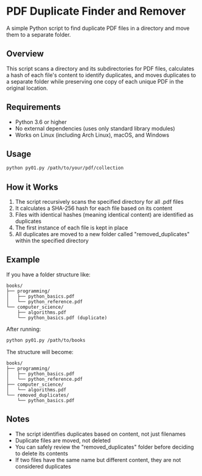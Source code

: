 # PDF Duplicate Finder and Remover

A simple Python script to find duplicate PDF files in a directory and move them to a separate folder.

## Overview

This script scans a directory and its subdirectories for PDF files, calculates a hash of each file's content to identify duplicates, and moves duplicates to a separate folder while preserving one copy of each unique PDF in the original location.

## Requirements

- Python 3.6 or higher
- No external dependencies (uses only standard library modules)
- Works on Linux (including Arch Linux), macOS, and Windows

## Usage

```bash
python py01.py /path/to/your/pdf/collection
```

## How it Works

1. The script recursively scans the specified directory for all .pdf files
2. It calculates a SHA-256 hash for each file based on its content
3. Files with identical hashes (meaning identical content) are identified as duplicates
4. The first instance of each file is kept in place
5. All duplicates are moved to a new folder called "removed_duplicates" within the specified directory

## Example

If you have a folder structure like:

```
books/
├── programming/
│   ├── python_basics.pdf
│   └── python_reference.pdf
└── computer_science/
    ├── algorithms.pdf
    └── python_basics.pdf (duplicate)
```

After running:

```bash
python py01.py /path/to/books
```

The structure will become:

```
books/
├── programming/
│   ├── python_basics.pdf
│   └── python_reference.pdf
├── computer_science/
│   └── algorithms.pdf
└── removed_duplicates/
    └── python_basics.pdf
```

## Notes

- The script identifies duplicates based on content, not just filenames
- Duplicate files are moved, not deleted
- You can safely review the "removed_duplicates" folder before deciding to delete its contents
- If two files have the same name but different content, they are not considered duplicates
